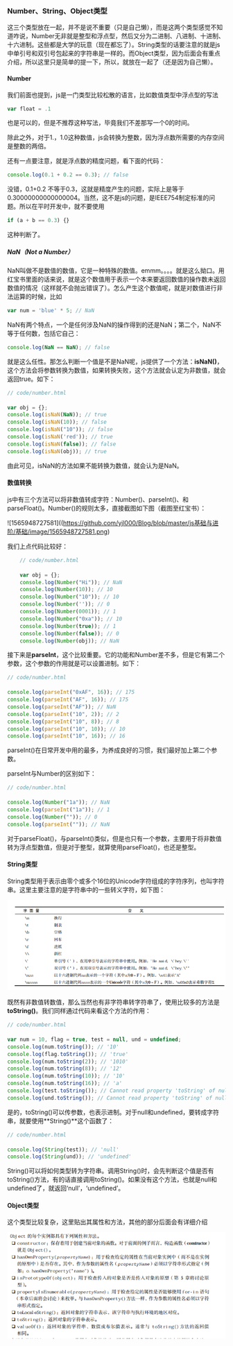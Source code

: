 ### Number、String、Object类型

这三个类型放在一起，并不是说不重要（只是自己懒），而是这两个类型感觉不知道咋说，Number无非就是整型和浮点型，然后又分为二进制、八进制、十进制、十六进制。这些都是大学的玩意（现在都忘了）。String类型的话要注意的就是js中单引号和双引号包起来的字符串是一样的。而Object类型，因为后面会有重点介绍，所以这里只是简单的提一下，所以，就放在一起了（还是因为自己懒）。

#### Number

我们前面也提到，js是一门类型比较松散的语言，比如数值类型中浮点型的写法

```javascript
var float = .1
```

也是可以的，但是不推荐这种写法，毕竟我们不差那写一个0的时间。

除此之外，对于1.，1.0这种数值，js会转换为整数，因为浮点数所需要的内存空间是整数的两倍。

还有一点要注意，就是浮点数的精度问题，看下面的代码：

```javascript
console.log(0.1 + 0.2 == 0.3); // false
```

没错，0.1+0.2 不等于0.3，这就是精度产生的问题，实际上是等于0.30000000000000004。当然，这不是js的问题，是IEEE754制定标准的问题。所以在平时开发中，就不要使用

```javascript
if (a + b == 0.3) {}
```

这种判断了。

##### NaN（Not a Number）

NaN叫做不是数值的数值，它是一种特殊的数值。emmm。。。。就是这么拗口。用红宝书里面的话来说，就是这个数值用于表示一个本来要返回数值的操作数未返回数值的情况（这样就不会抛出错误了）。怎么产生这个数值呢，就是对数值进行非法运算的时候，比如

```javascript
var num = 'blue' * 5; // NaN
```

NaN有两个特点，一个是任何涉及NaN的操作得到的还是NaN；第二个，NaN不等于任何数，包括它自己：

```javascript
console.log(NaN == NaN); // false
```

就是这么任性。那怎么判断一个值是不是NaN呢，js提供了一个方法：**isNaN()**，这个方法会将参数转换为数值，如果转换失败，这个方法就会认定为非数值，就会返回true。如下：

```javascript
// code/number.html

var obj = {};
console.log(isNaN(NaN)); // true
console.log(isNaN(10)); // false
console.log(isNaN("10")); // false
console.log(isNaN('red')); // true
console.log(isNaN(false)); // false
console.log(isNaN(obj)); // true
```

由此可见，isNaN的方法如果不能转换为数值，就会认为是NaN。

#### 数值转换

js中有三个方法可以将非数值转成字符：Number()、parseInt()、和parseFloat()。Number()的规则太多，直接截图如下图（截图至红宝书）：

![1565948727581]((https://github.com/yjl000/Blog/blob/master/js基础与进阶/基础/image/1565948727581.png)

我们上点代码比较好：

```javascript
    // code/number.html

    var obj = {};
    console.log(Number("Hi")); // NaN
    console.log(Number(10)); // 10
    console.log(Number("10")); // 10
    console.log(Number('')); // 0
    console.log(Number(0001)); // 1
    console.log(Number("0xa")); // 10
    console.log(Number(true)); // 1
    console.log(Number(false)); // 0
    console.log(Number(obj)); // NaN
```

接下来是**parseInt**，这个比较重要。它的功能和Number差不多，但是它有第二个参数，这个参数的作用就是可以设置进制。如下：

```javascript
// code/number.html

console.log(parseInt("0xAF", 16)); // 175
console.log(parseInt("AF", 16)); // 175
console.log(parseInt("AF")); // NaN
console.log(parseInt("10", 2)); // 2
console.log(parseInt("10", 8)); // 8
console.log(parseInt("10", 10)); // 10
console.log(parseInt("10", 16)); // 16
```

parseInt()在日常开发中用的最多，为养成良好的习惯，我们最好加上第二个参数。

parseInt与Number的区别如下：

```javascript
// code/number.html

console.log(Number("1a")); // NaN
console.log(parseInt("1a")); // 1
console.log(Number("")); // 0
console.log(parseInt("")); // NaN
```

对于parseFloat()，与parseInt()类似，但是也只有一个参数，主要用于将非数值转为浮点型数值，但是对于整型，就算使用parseFloat()，也还是整型。

#### String类型

String类型用于表示由零个或多个16位的Unicode字符组成的字符序列，也叫字符串。这里主要注意的是字符串中的一些转义字符，如下图：

![1565951262798](https://github.com/yjl000/Blog/blob/master/js基础与进阶/基础/image/1565951262798.png)

既然有非数值转数值，那么当然也有非字符串转字符串了，使用比较多的方法是**toString()**。我们同样通过代码来看这个方法的作用：

```javascript
// code/number.html

var num = 10, flag = true, test = null, und = undefined;
console.log(num.toString()); // '10'
console.log(flag.toString()); // 'true'
console.log(num.toString(2)); // '1010'
console.log(num.toString(8)); // '12'
console.log(num.toString(10)); // '10'
console.log(num.toString(16)); // 'a'
console.log(test.toString()); // Cannot read property 'toString' of null
console.log(und.toString()); // Cannot read property 'toString' of null
```

是的，toString()可以传参数，也表示进制。对于null和undefined，要转成字符串，就要使用**String()**这个函数了：

```javascript
// code/number.html

console.log(String(test)); // 'null'
console.log(String(und)); // 'undefined'
```

String()可以将如何类型转为字符串。调用String()时，会先判断这个值是否有toString()方法，有的话直接调用toString()。如果没有这个方法，也就是null和undefined了，就返回‘null’，‘undefined’。

#### Object类型

这个类型比较复杂，这里贴出其属性和方法，其他的部分后面会有详细介绍

![1565952626487](https://github.com/yjl000/Blog/blob/master/js基础与进阶/基础/image/1565952626487.png)

